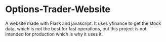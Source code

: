 # Options-Trader-Website
A website made with Flask and javascript.
It uses yfinance to get the stock data, which is not the best for fast operations, but this project is not intended for production which is why it uses it.
